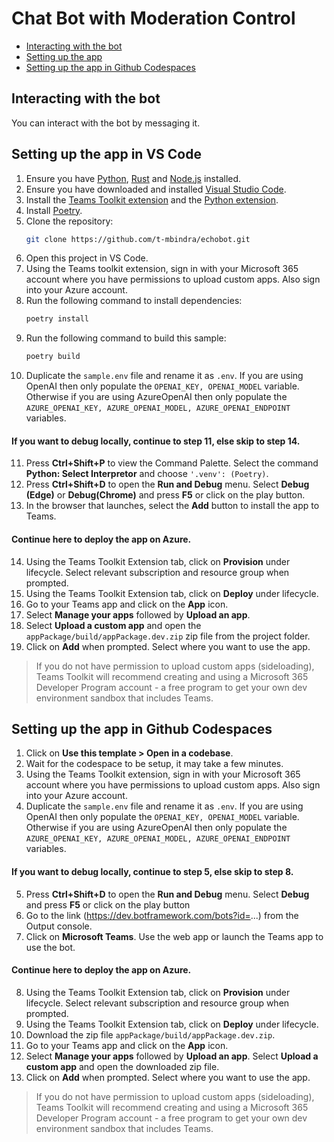 # Chat Bot with Moderation Control

<!-- @import "[TOC]" {cmd="toc" depthFrom=1 depthTo=6 orderedList=false} -->

<!-- code_chunk_output -->

- [Interacting with the bot](#interacting-with-the-bot)
- [Setting up the app](#setting-up-the-app-in-VS-Code)
- [Setting up the app in Github Codespaces](#setting-up-the-app-in-github-codespaces)

<!-- /code_chunk_output -->

## Interacting with the bot

You can interact with the bot by messaging it.

## Setting up the app in VS Code
1. Ensure you have [Python](https://www.python.org/downloads/), [Rust](https://www.rust-lang.org/tools/install) and [Node.js](https://nodejs.org/en/download/package-manager) installed.
2. Ensure you have downloaded and installed [Visual Studio Code](https://code.visualstudio.com/docs/setup/setup-overview).
3. Install the [Teams Toolkit extension](https://marketplace.visualstudio.com/items?itemName=TeamsDevApp.ms-teams-vscode-extension) and the [Python extension](https://marketplace.visualstudio.com/items?itemName=ms-python.python).
4. Install [Poetry](https://python-poetry.org/docs/#installation).
5.  Clone the repository:
    ```bash
    git clone https://github.com/t-mbindra/echobot.git
    ```
6. Open this project in VS Code.
7. Using the Teams toolkit extension, sign in with your Microsoft 365 account where you have permissions to upload custom apps. Also sign into your Azure account.
8. Run the following command to install dependencies:
    ```bash
    poetry install
    ```
9. Run the following command to build this sample:
      ```bash
      poetry build
      ```
10. Duplicate the ```sample.env``` file and rename it as ```.env```. If you are using OpenAI then only populate the ```OPENAI_KEY, OPENAI_MODEL``` variable. Otherwise if you are using AzureOpenAI then only populate the ```AZURE_OPENAI_KEY, AZURE_OPENAI_MODEL, AZURE_OPENAI_ENDPOINT``` variables.

#### If you want to debug locally, continue to step 11, else skip to step 14.
11. Press **Ctrl+Shift+P** to view the Command Palette. Select the command **Python: Select Interpretor** and choose ```'.venv': (Poetry)```.
12. Press **Ctrl+Shift+D** to open the **Run and Debug** menu. Select **Debug (Edge)** or **Debug(Chrome)** and press **F5** or click on the play button.
13. In the browser that launches, select the **Add** button to install the app to Teams.

#### Continue here to deploy the app on Azure.
14. Using the Teams Toolkit Extension tab, click on **Provision** under lifecycle. Select relevant subscription and resource group when prompted.
15. Using the Teams Toolkit Extension tab, click on **Deploy** under lifecycle.
16. Go to your Teams app and click on the **App** icon.
17. Select **Manage your apps** followed by **Upload an app**.
18. Select **Upload a custom app** and open the ```appPackage/build/appPackage.dev.zip``` zip file from the project folder.
19. Click on **Add** when prompted. Select where you want to use the app.
    
> If you do not have permission to upload custom apps (sideloading), Teams Toolkit will recommend creating and using a Microsoft 365 Developer Program account - a free program to get your own dev environment sandbox that includes Teams.

## Setting up the app in Github Codespaces

1. Click on **Use this template > Open in a codebase**.
2. Wait for the codespace to be setup, it may take a few minutes.
3. Using the Teams Toolkit extension, sign in with your Microsoft 365 account where you have permissions to upload custom apps. Also sign into your Azure account.
4.  Duplicate the ```sample.env``` file and rename it as ```.env```. If you are using OpenAI then only populate the ```OPENAI_KEY, OPENAI_MODEL``` variable. Otherwise if you are using AzureOpenAI then only populate the ```AZURE_OPENAI_KEY, AZURE_OPENAI_MODEL, AZURE_OPENAI_ENDPOINT``` variables.
   
#### If you want to debug locally, continue to step 5, else skip to step 8.
5. Press **Ctrl+Shift+D** to open the **Run and Debug** menu. Select **Debug** and press **F5** or click on the play button
6. Go to the link (https://dev.botframework.com/bots?id=...) from the Output console.
7. Click on **Microsoft Teams**. Use the web app or launch the Teams app to use the bot.

#### Continue here to deploy the app on Azure.
8. Using the Teams Toolkit Extension tab, click on **Provision** under lifecycle. Select relevant subscription and resource group when prompted.
9. Using the Teams Toolkit Extension tab, click on **Deploy** under lifecycle.
10. Download the zip file ```appPackage/build/appPackage.dev.zip```.
11. Go to your Teams app and click on the **App** icon.
12. Select **Manage your apps** followed by **Upload an app**. Select **Upload a custom app** and open the downloaded zip file.
13. Click on **Add** when prompted. Select where you want to use the app.
    
> If you do not have permission to upload custom apps (sideloading), Teams Toolkit will recommend creating and using a Microsoft 365 Developer Program account - a free program to get your own dev environment sandbox that includes Teams.
